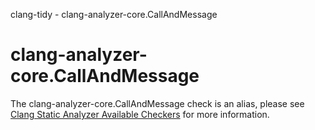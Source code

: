 clang-tidy - clang-analyzer-core.CallAndMessage

</div>

<div class="meta"
http-equiv=refresh="5;URL=https://clang.llvm.org/docs/analyzer/checkers.html#core-callandmessage">

</div>

# clang-analyzer-core.CallAndMessage

The clang-analyzer-core.CallAndMessage check is an alias, please see
[Clang Static Analyzer Available
Checkers](https://clang.llvm.org/docs/analyzer/checkers.html#core-callandmessage)
for more information.
